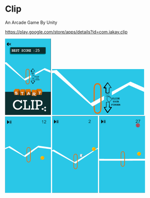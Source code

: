 # Clip
An Arcade Game By Unity

https://play.google.com/store/apps/details?id=com.iakay.clip

<img src="https://github.com/akayibrahim/Clip/blob/master/unnamed.png" width="30%" height="30%"> <img src="https://github.com/akayibrahim/Clip/blob/master/unnamed-5.png" width="60%" height="60%"> <img src="https://github.com/akayibrahim/Clip/blob/master/unnamed-2.png" width="30%" height="30%"> <img src="https://github.com/akayibrahim/Clip/blob/master/unnamed-3.png" width="30%" height="30%"> <img src="https://github.com/akayibrahim/Clip/blob/master/unnamed-4.png" width="30%" height="30%">
